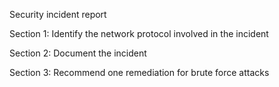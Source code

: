 Security incident report


Section 1: Identify the network protocol involved in the incident
	



	

Section 2: Document the incident
	



	

Section 3: Recommend one remediation for brute force attacks